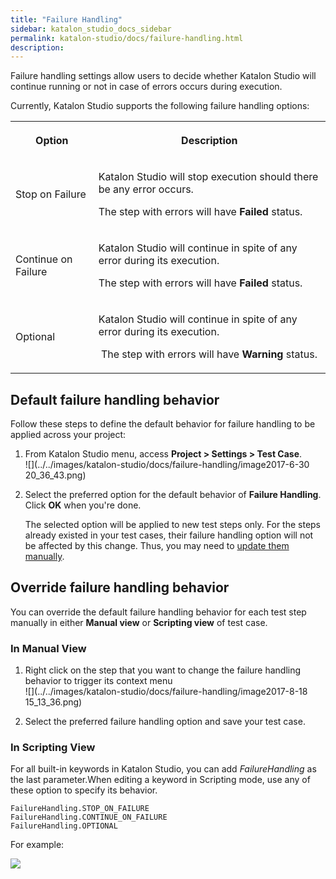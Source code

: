 ```yaml
---
title: "Failure Handling" 
sidebar: katalon_studio_docs_sidebar
permalink: katalon-studio/docs/failure-handling.html 
description: 
---
```

Failure handling settings allow users to decide whether Katalon Studio will continue running or not in case of errors occurs during execution.

Currently, Katalon Studio supports the following failure handling options:

<table class="" style="table-layout: fixed;"><colgroup class="" style=""><col style="" class=""><col style="" class=""></colgroup><tbody class="" style=""><tr class="" style=""><th class="" style=""><p class="" style=""><strong class="" style="">Option</strong></p></th><th class="" style=""><p class="" style=""><strong class="" style="">Description</strong></p></th></tr><tr class="" style=""><td class="" style=""><p class="" style="">Stop on Failure</p></td><td class="" style=""><p class="" style="">Katalon Studio will stop execution should there be any error occurs.</p><p class="" style="">The step with errors will have <strong class="" style="">Failed</strong> status.</p></td></tr><tr class="" style=""><td class="" style=""><p class="" style="">Continue on Failure</p></td><td class="" style=""><p class="" style="">Katalon Studio will continue in spite of any error during its execution.</p><p class="" style=""><span class="" style="">The step with errors will have <strong class="" style="">Failed</strong> status</span>.</p></td></tr><tr class="" style=""><td class="" style=""><p class="" style="">Optional</p></td><td class="" style=""><p class="" style=""><span class="" style=""><span class="" style="">Katalon Studio will continue in spite of any error during its execution.</span></span></p><p class="" style=""><span class="" style=""><span class="" style="">&nbsp;</span><span class="" style="">The step with errors will have </span></span><strong class="" style="">Warning</strong> status.</p></td></tr></tbody></table>

Default failure handling behavior
---------------------------------

Follow these steps to define the default behavior for failure handling to be applied across your project:

1.  From Katalon Studio menu, access **Project > Settings > Test Case**.   
    ![](../../images/katalon-studio/docs/failure-handling/image2017-6-30 20_36_43.png)  
      
    
2.  Select the preferred option for the default behavior of **Failure Handling**. Click **OK** when you're done.
    
    The selected option will be applied to new test steps only. For the steps already existed in your test cases, their failure handling option will not be affected by this change. Thus, you may need to [update them manually](https://docs.katalon.com/display/KD/Failure+handling#Failurehandling-Overridefailurehandlingbehavior).
    

Override failure handling behavior
----------------------------------

You can override the default failure handling behavior for each test step manually in either **Manual view** or **Scripting view** of test case. 

### In Manual View

1.  Right click on the step that you want to change the failure handling behavior to trigger its context menu  
    ![](../../images/katalon-studio/docs/failure-handling/image2017-8-18 15_13_36.png)  
      
    
2.  Select the preferred failure handling option and save your test case.  

### In Scripting View

For all built-in keywords in Katalon Studio, you can add _FailureHandling_ as the last parameter.When editing a keyword in Scripting mode, use any of these option to specify its behavior.

```
FailureHandling.STOP_ON_FAILURE
FailureHandling.CONTINUE_ON_FAILURE
FailureHandling.OPTIONAL
```

For example:

![](../../images/katalon-studio/docs/failure-handling/23.png)